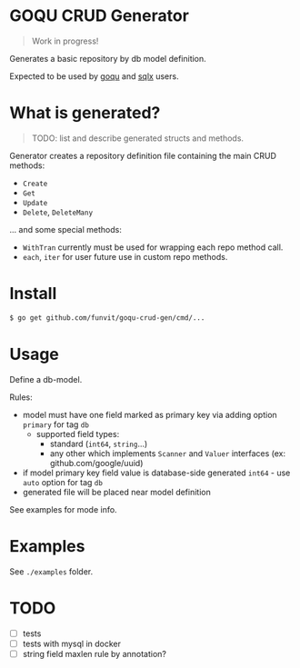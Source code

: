 # GOQU CRUD Generator

> Work in progress!

Generates a basic repository by db model definition.

Expected to be used by [goqu](https://github.com/doug-martin/goqu/v9) and [sqlx](https://github.com/jmoiron/sqlx) users.

# What is generated?

> TODO: list and describe generated structs and methods.

Generator creates a repository definition file containing the main CRUD methods:

- `Create`
- `Get`
- `Update`
- `Delete`, `DeleteMany`

... and some special methods:

- `WithTran` currently must be used for wrapping each repo method call.
- `each`, `iter` for user future use in custom repo methods.

# Install

```bash
$ go get github.com/funvit/goqu-crud-gen/cmd/...
```

# Usage

Define a db-model.

Rules:

- model must have one field marked as primary key via adding option  `primary` for tag `db`
    - supported field types:
        - standard (`int64`, `string`...)
        - any other which implements `Scanner` and `Valuer` interfaces (ex: github.com/google/uuid)
- if model primary key field value is database-side generated `int64` - use `auto` option for tag `db` 
- generated file will be placed near model definition

See examples for mode info.

# Examples

See `./examples` folder.

# TODO

- [ ] tests
- [ ] tests with mysql in docker
- [ ] string field maxlen rule by annotation?
